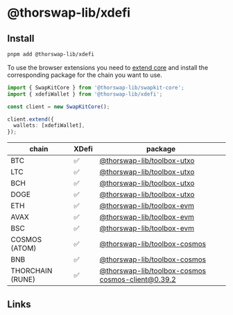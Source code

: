 # @thorswap-lib/xdefi

## Install

```bash
pnpm add @thorswap-lib/xdefi
```

To use the browser extensions you need to [extend core](packages/swapkit/swapkit-core#swapkitcore-api) and install the corresponding package for the chain you want to use.

```ts
import { SwapKitCore } from '@thorswap-lib/swapkit-core';
import { xdefiWallet } from '@thorswap-lib/xdefi';

const client = new SwapKitCore();

client.extend({
  wallets: [xdefiWallet],
});
```

| chain            | XDefi | package                                                                          |
| ---------------- | ----- | -------------------------------------------------------------------------------- |
| BTC              | ✅    | [@thorswap-lib/toolbox-utxo](../toolboxes/toolbox-utxo/README.md)                          |
| LTC              | ✅    | [@thorswap-lib/toolbox-utxo](../toolboxes/toolbox-utxo/README.md)                          |
| BCH              | ✅    | [@thorswap-lib/toolbox-utxo](../toolboxes/toolbox-utxo/README.md)                          |
| DOGE             | ✅    | [@thorswap-lib/toolbox-utxo](../toolboxes/toolbox-utxo/README.md)                          |
| ETH              | ✅    | [@thorswap-lib/toolbox-evm](../toolboxes/toolbox-evm/README.md)                            |
| AVAX             | ✅    | [@thorswap-lib/toolbox-evm](../toolboxes/toolbox-evm/README.md)                            |
| BSC              | ✅    | [@thorswap-lib/toolbox-evm](../toolboxes/toolbox-evm/README.md)                            |
| COSMOS (ATOM)    | ✅    | [@thorswap-lib/toolbox-cosmos](../toolboxes/toolbox-cosmos/README.md)                      |
| BNB              | ✅    | [@thorswap-lib/toolbox-cosmos](../toolboxes/toolbox-cosmos/README.md)                      |
| THORCHAIN (RUNE) | ✅    | [@thorswap-lib/toolbox-cosmos](../toolboxes/toolbox-cosmos/README.md) cosmos-client@0.39.2 |

## Links

